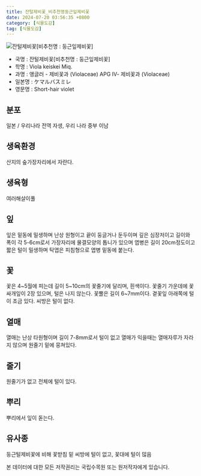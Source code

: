 ```yaml
---
title: 잔털제비꽃_비추천명둥근잎제비꽃
date: 2024-07-20 03:56:35 +0800
category: [식물도감]
tag: [식물도감]
---
```




![잔털제비꽃[비추천명 : 둥근잎제비꽃]](/fileUpload/plants/basic/Violaceae/Viola/13585/1_th2.JPG)
- 국명 : 잔털제비꽃[비추천명 : 둥근잎제비꽃]
- 학명 : Viola keiskei Miq.
- 과명 : 앵글러 - 제비꽃과 (Violaceae) APG Ⅳ- 제비꽃과 (Violaceae)
- 일본명 : ケマルバスミレ
- 영문명 : Short-hair violet


## 분포
일본 / 우리나라 전역 자생, 우리 나라 중부 이남
## 생육환경
산지의 숲가장자리에서 자란다.
## 생육형
여러해살이풀 
## 잎
잎은 밑동에 밀생하며 난상 원형이고 끝이 둥글거나 둔두이며 깊은 심장저이고 길이와 폭이 각 5-6cm로서 가장자리에 물결모양의 톱니가 있으며 엽병은 길이 20cm정도이고 짧은 털이 밀생하며 탁엽은 피침형으로 엽병 밑동에 붙는다.
## 꽃
꽃은 4~5월에 피는데 길이 5~10cm의 꽃줄기에 달리며, 흰색이다. 꽃줄기 가운데에 꽃싸개잎이 2장 있으며, 털은 나지 않는다. 꽃뿔은 길이 6~7mm이다. 곁꽃잎 아래쪽에 털이 조금 있다. 씨방은 털이 없다.
## 열매
열매는 난상 타원형이며 길이 7-8mm로서 털이 없고 열매가 익을때는 열매자루가 자라지 않으며 원줄기 밑에 뭉쳐있다.
## 줄기
원줄기가 없고 전체에 털이 있다.
## 뿌리
뿌리에서 잎이 돋는다.
## 유사종
둥근털제비꽃에 비해 꽃받침 밑 씨방에 털이 없고, 꽃대에 털이 많음






본 데이터에 대한 모든 저작권리는 국립수목원 또는 원저작자에게 있습니다.
